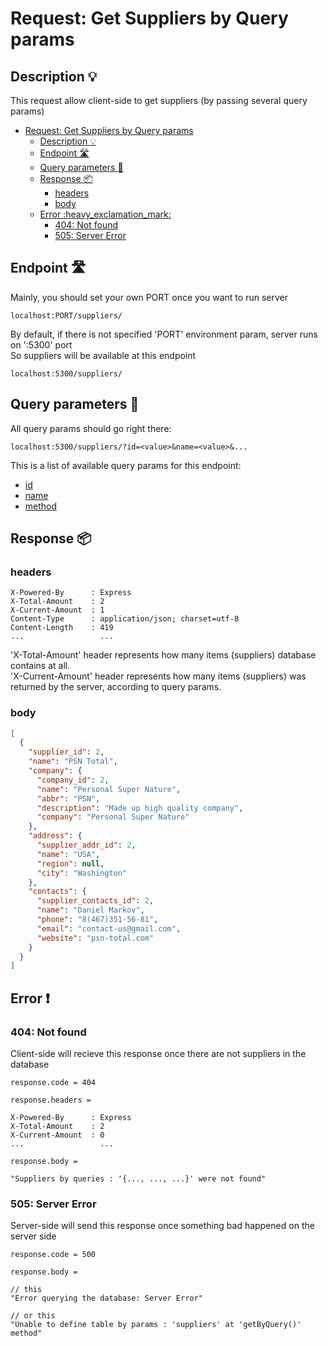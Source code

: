 # Request: Get Suppliers by Query params

## Description :bulb:
This request allow client-side to get suppliers (by passing several query params)  
- [Request: Get Suppliers by Query params](#request-get-suppliers-by-query-params)
  - [Description :bulb:](#description-bulb)
  - [Endpoint :motorway:](#endpoint-motorway)
  - [Query parameters :pencil:](#query-parameters-pencil)
  - [Response :package:](#response-package)
    - [headers](#headers)
    - [body](#body)
  - [Error :heavy\_exclamation\_mark:](#error-heavy_exclamation_mark)
    - [404: Not found](#404-not-found)
    - [505: Server Error](#505-server-error)

## Endpoint :motorway:
Mainly, you should set your own PORT once you want to run server
```
localhost:PORT/suppliers/
```
By default, if there is not specified 'PORT' environment param, server runs on ':5300' port    
So suppliers will be available at this endpoint
```
localhost:5300/suppliers/
```

## Query parameters :pencil:
All query params should go right there:
```
localhost:5300/suppliers/?id=<value>&name=<value>&...
```
This is a list of available query params for this endpoint:
- [id](../query.md#id)
- [name](../query.md#name)
- [method](../query.md#method)


## Response :package:
### headers
```
X-Powered-By      : Express
X-Total-Amount    : 2
X-Current-Amount  : 1
Content-Type      : application/json; charset=utf-8
Content-Length    : 419
...                 ...
```
'X-Total-Amount' header represents how many items (suppliers) database contains at all.    
'X-Current-Amount' header represents how many items (suppliers) was returned by the server, according to query params.

### body
```json
[
  {
    "supplier_id": 2,
    "name": "PSN Total",
    "company": {
      "company_id": 2,
      "name": "Personal Super Nature",
      "abbr": "PSN",
      "description": "Made up high quality company",
      "company": "Personal Super Nature"
    },
    "address": {
      "supplier_addr_id": 2,
      "name": "USA",
      "region": null,
      "city": "Washington"
    },
    "contacts": {
      "supplier_contacts_id": 2,
      "name": "Daniel Markov",
      "phone": "8(467)351-56-81",
      "email": "contact-us@gmail.com",
      "website": "psn-total.com"
    }
  }
]
```

## Error :heavy_exclamation_mark:
### 404: Not found
Client-side will recieve this response once there are not suppliers in the database
```
response.code = 404
```
```
response.headers =

X-Powered-By      : Express
X-Total-Amount    : 2
X-Current-Amount  : 0
...                 ...
```
```
response.body =

"Suppliers by queries : '{..., ..., ...}' were not found"
```
### 505: Server Error
Server-side will send this response once something bad happened on the server side
```
response.code = 500
```
```
response.body =

// this
"Error querying the database: Server Error"

// or this
"Unable to define table by params : 'suppliers' at 'getByQuery()' method"
```
